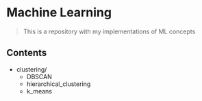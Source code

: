 # Machine Learning
> This is a repository with my implementations of ML concepts

## Contents
- clustering/
    - DBSCAN
    - hierarchical_clustering
    - k_means
